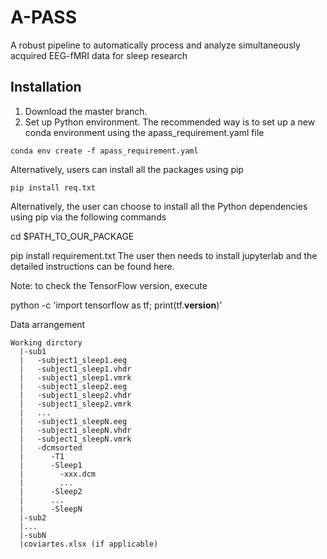 # A-PASS
A robust pipeline to automatically process and analyze simultaneously acquired EEG-fMRI data for sleep research
## Installation
1. Download the master branch.
2. Set up Python environment.
  The recommended way is to set up a new conda environment using the apass_requirement.yaml file
  ```
  conda env create -f apass_requirement.yaml
  ```
  Alternatively, users can install all the packages using pip
  ```
  pip install req.txt
  ```
Alternatively, the user can choose to install all the Python dependencies using pip via the following commands

cd $PATH_TO_OUR_PACKAGE

pip install requirement.txt
The user then needs to install jupyterlab and the detailed instructions can be found here.

Note: to check the TensorFlow version, execute

python -c 'import tensorflow as tf; print(tf.__version__)'

Data arrangement

```
Working dirctory  
  |-sub1  
  |   -subject1_sleep1.eeg  
  |   -subject1_sleep1.vhdr  
  |   -subject1_sleep1.vmrk  
  |   -subject1_sleep2.eeg  
  |   -subject1_sleep2.vhdr  
  |   -subject1_sleep2.vmrk  
  |   ...  
  |   -subject1_sleepN.eeg  
  |   -subject1_sleepN.vhdr  
  |   -subject1_sleepN.vmrk 
  |   -dcmsorted  
  |      -T1  
  |      -Sleep1  
  |        -xxx.dcm  
  |        ...  
  |      -Sleep2  
  |      ...  
  |      -SleepN
  |-sub2  
  |...   
  |-subN  
  |coviartes.xlsx (if applicable)  
```

